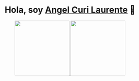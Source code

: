 <div align="center">
<h1 align="center">Hola, soy <a href="https://aristi.dev">Angel Curi Laurente</a> 👋</h1>
</div>

<p align="center">
<a href="https://github.com/AngelFox24">
  <img height="180em" src="https://github-readme-stats-eight-theta.vercel.app/api?username=AngelFox24&show_icons=true&theme=algolia&include_all_commits=true&count_private=true"/>
  <img height="180em" src="https://github-readme-stats-eight-theta.vercel.app/api/top-langs/?username=AngelFox24&layout=compact&langs_count=8&theme=algolia"/>
</a>
</p>
